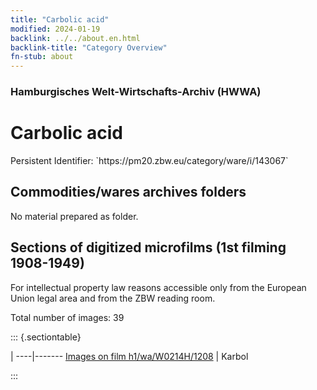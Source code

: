 ```yaml
---
title: "Carbolic acid"
modified: 2024-01-19
backlink: ../../about.en.html
backlink-title: "Category Overview"
fn-stub: about
---
```


### Hamburgisches Welt-Wirtschafts-Archiv (HWWA)

# Carbolic acid

<div class="hint">Persistent Identifier: `https://pm20.zbw.eu/category/ware/i/143067`</div>







## Commodities/wares archives folders





No material prepared as folder.



<a id="filmsections" />

## Sections of digitized microfilms (1st filming 1908-1949)

<p>For intellectual property law reasons accessible only from the European Union legal area and from the ZBW reading room.</p>



<p>Total number of images: 39</p>




::: {.sectiontable}

 | 
----|-------
<a class="btn" href="https://pm20.zbw.eu/film/h1/wa/W0214H/1208" rel="nofollow">Images on film h1/wa/W0214H/1208</a> | Karbol


:::
















